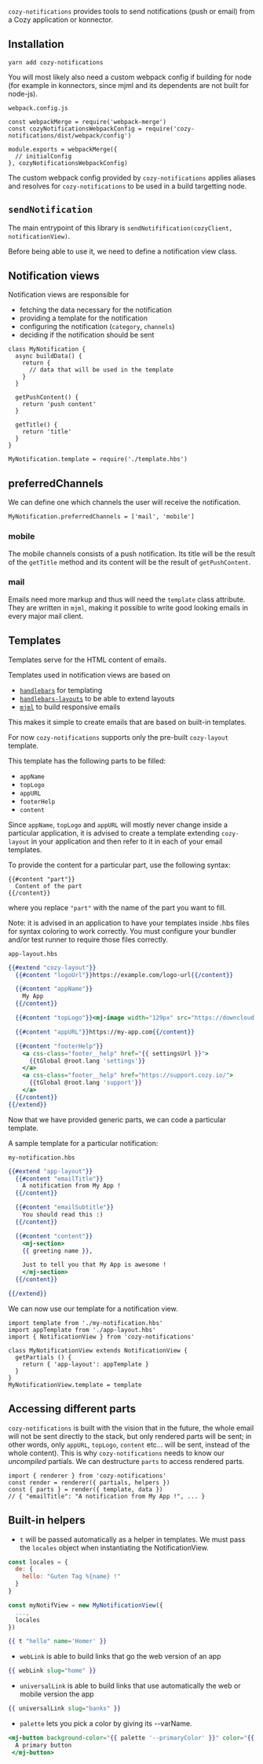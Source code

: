`cozy-notifications` provides tools to send notifications (push or email) from a Cozy
application or konnector.

## Installation

```
yarn add cozy-notifications
```

You will most likely also need a custom webpack config if building for node (for example
in konnectors, since mjml and its dependents are not built for node-js).

`webpack.config.js`

```
const webpackMerge = require('webpack-merge')
const cozyNotificationsWebpackConfig = require('cozy-notifications/dist/webpack/config')

module.exports = webpackMerge({
  // initialConfig
}, cozyNotificationsWebpackConfig)
```

The custom webpack config provided by `cozy-notifications` applies aliases and resolves for
`cozy-notifications` to be used in a build targetting node.

## `sendNotification`

The main entrypoint of this library is `sendNotifification(cozyClient, notificationView)`.

Before being able to use it, we need to define a notification view class.

## Notification views

Notification views are responsible for

- fetching the data necessary for the notification
- providing a template for the notification
- configuring the notification (`category`, `channels`)
- deciding if the notification should be sent

```
class MyNotification {
  async buildData() {
    return {
      // data that will be used in the template
    }
  }

  getPushContent() {
    return 'push content'
  }

  getTitle() {
    return 'title'
  }
}

MyNotification.template = require('./template.hbs')
```

## preferredChannels

We can define one which channels the user will receive the notification.

```
MyNotification.preferredChannels = ['mail', 'mobile']
```

### mobile

The mobile channels consists of a push notification. Its title will be
the result of the `getTitle` method and its content will be the result
of `getPushContent`.


### mail

Emails need more markup and thus will need the `template` class attribute.
They are written in `mjml`, making it possible to write good looking emails in every major mail client.

## Templates

Templates serve for the HTML content of emails.

Templates used in notification views are based on

- [`handlebars`](https://handlebarsjs.com/) for templating
- [`handlebars-layouts`](https://www.npmjs.com/package/handlebars-layouts)
  to be able to extend layouts
- [`mjml`](https://mjml.io/) to build responsive emails

This makes it simple to create emails that are based on built-in templates.

For now `cozy-notifications` supports only the pre-built `cozy-layout` template.

This template has the following parts to be filled:

- `appName`
- `topLogo`
- `appURL`
- `footerHelp`
- `content`

Since `appName`, `topLogo` and `appURL` will mostly never change inside a
particular application, it is advised to create a template extending `cozy-layout`
in your application and then refer to it in each of your email templates.

To provide the content for a particular part, use the following syntax:

```
{{#content "part"}}
  Content of the part
{{/content}}
```

where you replace `"part"` with the name of the part you want to fill.

Note: it is advised in an application to have your templates inside .hbs
files for syntax coloring to work correctly. You must configure your
bundler and/or test runner to require those files correctly.

`app-layout.hbs`

```handlebars
{{#extend "cozy-layout"}}
  {{#content "logoUrl"}}https://example.com/logo-url{{/content}}

  {{#content "appName"}}
    My App
  {{/content}}

  {{#content "topLogo"}}<mj-image width="129px" src="https://downcloud.cozycloud.cc/upload/cozy-banks/email-assets/logo-cozy.png" />{{/content}}

  {{#content "appURL"}}https://my-app.com{{/content}}

  {{#content "footerHelp"}}
    <a css-class="footer__help" href="{{ settingsUrl }}">
      {{tGlobal @root.lang 'settings'}}
    </a>
    <a css-class="footer__help" href="https://support.cozy.io/">
      {{tGlobal @root.lang 'support'}}
    </a>
  {{/content}}
{{/extend}}
```

Now that we have provided generic parts, we can code a particular template.

A sample template for a particular notification:

`my-notification.hbs`

```handlebars
{{#extend "app-layout"}}
  {{#content "emailTitle"}}
    A notification from My App !
  {{/content}}

  {{#content "emailSubtitle"}}
    You should read this :)
  {{/content}}

  {{#content "content"}}
    <mj-section>
    {{ greeting name }},

    Just to tell you that My App is awesome !
    </mj-section>
  {{/content}}

{{/extend}}
```

We can now use our template for a notification view.

```
import template from './my-notification.hbs'
import appTemplate from './app-layout.hbs'
import { NotificationView } from 'cozy-notifications'

class MyNotificationView extends NotificationView {
  getPartials () {
    return { 'app-layout': appTemplate }
  }
}
MyNotificationView.template = template
```

## Accessing different parts

`cozy-notifications` is built with the vision that in the future, the whole
email will not be sent directly to the stack, but only rendered parts will be
sent; in other words, only `appURL`, `topLogo`, `content` etc... will be sent,
instead of the whole content). This is why `cozy-notifications` needs to know
our *uncompiled* partials. We can destructure `parts` to access rendered parts.

```
import { renderer } from 'cozy-notifications'
const render = renderer({ partials, helpers })
const { parts } = render({ template, data })
// { "emailTitle": "A notification from My App !", ... }
```

## Built-in helpers

- `t` will be passed automatically as a helper in templates. We must pass
 the `locales` object when instantiating the NotificationView.

```javascript
const locales = {
  de: {
    hello: "Guten Tag %{name} !"
  }
}

const myNotifView = new MyNotificationView({
  ...,
  locales
})
```

```handlebars
{{ t "hello" name='Homer' }}
```

- `webLink` is able to build links that go the web version of an app

```handlebars
{{ webLink slug="home" }}
```

- `universalLink` is able to build links that use automatically the web or mobile version the app

```handlebars
{{ universalLink slug="banks" }}
```

- `palette` lets you pick a color by giving its --varName.

```handlebars
<mj-button background-color="{{ palette '--primaryColor' }}" color="{{ palette '--primaryContrastTextColor' }}">
  A primary button
 </mj-button>
```
